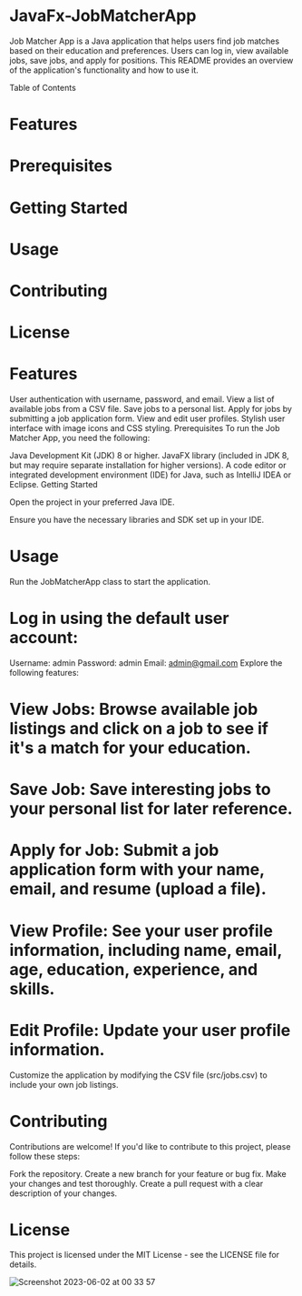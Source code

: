 # JavaFx-JobMatcherApp
Job Matcher App is a Java application that helps users find job matches based on their education and preferences. Users can log in, view available jobs, save jobs, and apply for positions. This README provides an overview of the application's functionality and how to use it.

Table of Contents
# Features
# Prerequisites
# Getting Started
# Usage
# Contributing
# License
# Features
User authentication with username, password, and email.
View a list of available jobs from a CSV file.
Save jobs to a personal list.
Apply for jobs by submitting a job application form.
View and edit user profiles.
Stylish user interface with image icons and CSS styling.
Prerequisites
To run the Job Matcher App, you need the following:

Java Development Kit (JDK) 8 or higher.
JavaFX library (included in JDK 8, but may require separate installation for higher versions).
A code editor or integrated development environment (IDE) for Java, such as IntelliJ IDEA or Eclipse.
Getting Started

Open the project in your preferred Java IDE.

Ensure you have the necessary libraries and SDK set up in your IDE.

# Usage
Run the JobMatcherApp class to start the application.

# Log in using the default user account:

Username: admin
Password: admin
Email: admin@gmail.com
Explore the following features:

# View Jobs: Browse available job listings and click on a job to see if it's a match for your education.
# Save Job: Save interesting jobs to your personal list for later reference.
# Apply for Job: Submit a job application form with your name, email, and resume (upload a file).
# View Profile: See your user profile information, including name, email, age, education, experience, and skills.
# Edit Profile: Update your user profile information.
Customize the application by modifying the CSV file (src/jobs.csv) to include your own job listings.

# Contributing
Contributions are welcome! If you'd like to contribute to this project, please follow these steps:

Fork the repository.
Create a new branch for your feature or bug fix.
Make your changes and test thoroughly.
Create a pull request with a clear description of your changes.
# License
This project is licensed under the MIT License - see the LICENSE file for details.

![Screenshot 2023-06-02 at 00 33 57](https://github.com/bahaseline/JavaFx-JobMatcherApp/assets/117291953/716764dd-2121-407f-beb5-9a101beee328)


